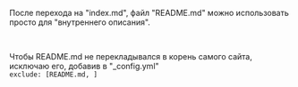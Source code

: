 

После перехода на "index.md", файл "README.md" можно использовать просто для "внутреннего описания".

<br>

Чтобы README.md не перекладывался в корень самого сайта, исключаю его, добавив в "_config.yml" \
`exclude: [README.md, ]`

